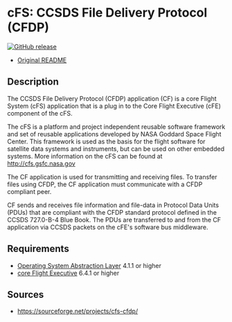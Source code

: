 # cFS: CCSDS File Delivery Protocol (CFDP)

[![GitHub release](https://img.shields.io/github/release/lassondesat/cfs-cfdp.svg)](https://github.com/lassondesat/cfs-cfdp/releases)

* [Original README](cfs-cf-app-OSS-readme.txt)

## Description

The CCSDS File Delivery Protocol (CFDP) application (CF) is a core Flight System
(cFS) application that is a plug in to the Core Flight Executive (cFE) component
of the cFS.

The cFS is a platform and project independent reusable software framework and
set of reusable applications developed by NASA Goddard Space Flight Center. This
framework is used as the basis for the flight software for satellite data
systems and instruments, but can be used on other embedded systems. More
information on the cFS can be found at http://cfs.gsfc.nasa.gov

The CF application is used for transmitting and receiving files. To transfer
files using CFDP, the CF application must communicate with a CFDP compliant
peer.

CF sends and receives file information and file-data in Protocol Data Units
(PDUs) that are compliant with the CFDP standard protocol defined in the CCSDS
727.0-B-4 Blue Book. The PDUs are transferred to and from the CF application via
CCSDS packets on the cFE's software bus middleware.

## Requirements

* [Operating System Abstraction Layer][osal] 4.1.1 or higher
* [core Flight Executive][cfe] 6.4.1 or higher

## Sources

* https://sourceforge.net/projects/cfs-cfdp/

[osal]: https://github.com/lassondesat/osal
[cfe]: https://github.com/lassondesat/coreflightexec
